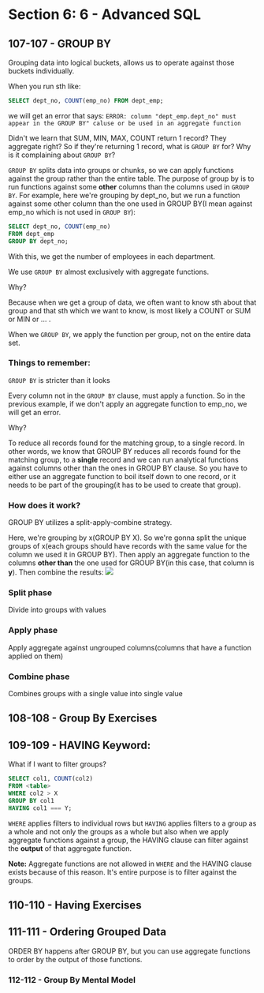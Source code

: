 # Section 6: 6 - Advanced SQL

## 107-107 - GROUP BY
Grouping data into logical buckets, allows us to operate against those buckets individually.

When you run sth like:
```sql
SELECT dept_no, COUNT(emp_no) FROM dept_emp;
```
we will get an error that says:
`ERROR: column "dept_emp.dept_no" must appear in the GROUP BY" caluse or be used in an aggregate function`

Didn't we learn that SUM, MIN, MAX, COUNT return 1 record? They aggregate right? So if they're returning 1 record, what is `GROUP BY` for?
Why is it complaining about `GROUP BY`?

`GROUP BY` splits data into groups or chunks, so we can apply functions against the group rather than the entire table. 
The purpose of group by is to run functions against some **other** columns than the columns used in `GROUP BY`. For example, here we're grouping by
dept_no, but we run a function against some other column than the one used in GROUP BY(I mean against emp_no which is not used in `GROUP BY`):
```sql
SELECT dept_no, COUNT(emp_no)
FROM dept_emp
GROUP BY dept_no; 
```
With this, we get the number of employees in each department.

We use `GROUP BY` almost exclusively with aggregate functions.

Why?

Because when we get a group of data, we often want to know sth about that group and that sth which we want to know, is most likely a COUNT or SUM or MIN or ... .

When we `GROUP BY`, we apply the function per group, not on the entire data set.

### Things to remember:
`GROUP BY` is stricter than it looks

Every column not in the `GROUP BY` clause, must apply a function. So in the previous example, if we don't apply an aggregate function to emp_no, we will get an error.

Why?

To reduce all records found for the matching group, to a single record. In other words, we know that GROUP BY reduces all records found for the matching group,
to a **single** record and we can run analytical functions against columns other than the ones in GROUP BY clause. So you have to either use an aggregate
function to boil itself down to one record, or it needs to be part of the grouping(it has to be used to create that group).

### How does it work?
GROUP BY utilizes a split-apply-combine strategy.

Here, we're grouping by x(GROUP BY X). So we're gonna split the unique groups of x(each groups should have records with the same value for the column we used it
in GROUP BY). Then apply an aggregate function to the columns **other than** the one used for GROUP BY(in this case, that column is **y**). Then combine the results:
![](../img/107-107-1.png)

### Split phase
Divide into groups with values
### Apply phase
Apply aggregate against ungrouped columns(columns that have a function applied on them)
### Combine phase
Combines groups with a single value into single value

## 108-108 - Group By Exercises

## 109-109 - HAVING Keyword:
What if I want to filter groups?

```sql
SELECT col1, COUNT(col2)
FROM <table>
WHERE col2 > X
GROUP BY col1
HAVING col1 === Y;
```

`WHERE` applies filters to individual rows but `HAVING` applies filters to a group as a whole and not only the groups as a whole but also
when we apply aggregate functions against a group, the HAVING clause can filter against the **output** of that aggregate function.

**Note:** Aggregate functions are not allowed in `WHERE` and the HAVING clause exists because of this reason. It's entire purpose is to filter
against the groups.

## 110-110 - Having Exercises

## 111-111 - Ordering Grouped Data
ORDER BY happens after GROUP BY, but you can use aggregate functions to order by the output of those functions.

### 112-112 - Group By Mental Model